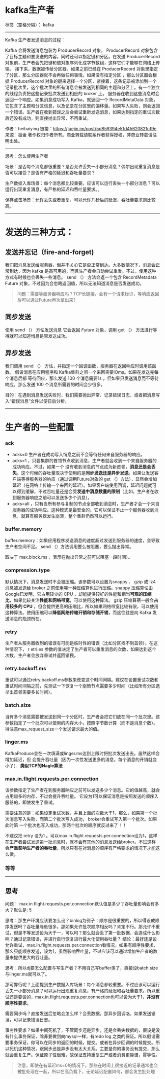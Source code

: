 # kafka生产者

标签（空格分隔）： kafka

---

Kafka 生产者发送消息的过程：

Kafka 会将发送消息包装为 ProducerRecord 对象， ProducerRecord 对象包含了目标主题和要发送的内容，同时还可以指定键和分区。在发送 ProducerRecord 对象前，生产者会先把键和值对象序列化成字节数组，这样它们才能够在网络上传输。
接下来，数据被传给分区器。如果之前已经在 ProducerRecord 对象里指定了分区，那么分区器就不会再做任何事情。如果没有指定分区 ，那么分区器会根据 ProducerRecord 对象的键来选择一个分区，紧接着，这条记录被添加到一个记录批次里，这个批次里的所有消息会被发送到相同的主题和分区上。有一个独立的线程负责把这些记录批次发送到相应的 broker 上。
服务器在收到这些消息时会返回一个响应。如果消息成功写入 Kafka，就返回一个 RecordMetaData 对象，它包含了主题和分区信息，以及记录在分区里的偏移量。如果写入失败，则会返回一个错误。生产者在收到错误之后会尝试重新发送消息，如果达到指定的重试次数后还没有成功，则直接抛出异常，不再重试。

作者：heibaiying
链接：https://juejin.im/post/5d859394e51d45620821cf9e
来源：掘金
著作权归作者所有。商业转载请联系作者获得授权，非商业转载请注明出处。

---

思考：怎么使用生产者

场景：是否每个消息都很重要？是否允许丢失一小部分消息？偶尔出现重复消息是否可以接受？是否有严格的延迟和吞吐量要求？

生产数据入库场景：每个消息都比较重要。应该可以运行丢失一小部分消息？可以运行出现重复消息，有严格的延迟和吞吐量要求。。

保存点击场景：允许丢失或者重复，可以允许几秒后的延迟，吞吐量要求则比较高。

---

# 发送的三种方式：

## 发送并忘记（fire-and-forget)

我们把消息发送给服务器，但井不关心它是否正常到达。大多数情况下，消息会正常到达，因为 kafka 是高可用的，而且生产者会自动尝试重发。不过，使用这种方式有时候也会丢失一些消息。
send （） 方法会返一个包含 RecordMetadata Future 对象，不过因为会忽略返回值，所以无法知道消息是否发送成功。

> 问题：需要等服务器响应吗？TCP长链接，会有一个请求标识，等响应返回后可以通过Future再次拿出来?


## 同步发送

使用 send （） 方怯发送消息 它会返回 *Future* 对象，调用 get （） 方法进行等待就可以知道悄息是否发送成功。


## 异步发送

我们调用 send （） 方怯，并指定一个回调函数，服务器在返回响应时调用该函数。
假设消息在应用程序和 Kafka集群之间一个来回需要lOms。如果在发送完每个消息后都
等待回应，那么发送 100 个消息需要1s 。但如果只发送消息而不等待响应，那么发送
100 个消息所需要的时间会少很多。

目的：在遇到消息发送失败时，我们需要抛出异常、记录错误日志，或者把消息写入“错误消息”文件以便日后分析。


---

# 生产者的一些配置

### ack
- acks=0 生产者在成功写入悄息之前不会等待任何来自服务器的响应。
- acks=1 ，只要集群的首领节点收到消息，生产者就会收到一个来自服务器的成功响应。不过，如果一个
没有收到消息的节点成为新首领，**消息还是会丢失**。这个时候的吞吐量取决于使用的是**同步发送还是异步发送**。如果让发送客户端等待服务器的响应（通过调用Future对象的 get （）方法），显然会增加延迟（在网络上传输一个来回的延迟）。如果客户端使用回调，延迟问题就可以得到缓解，不过吞吐量还是会受**发送中消息数量的限制**（比如，生产者在收到服务器响应之前可以发送多少个消息）。
- acks=all ，只有当所有参与复制的节点全部收到消息时，生产者才会一个来自服务器的成功响应。这种模式是最安全的，它可以保证不止一个服务器收到消息，就算有服务器发生崩溃，整个集群仍然可以运行。


### buffer.memory
buffer.memory：如果应用程序发送消息的速度超过发送到服务器的速度，会导致生产者空间不足。 send （）方法调用要么被阻塞，要么抛出异常。

取决于 max.block.ms ，表示在抛出异常之前可以阻塞一段时间）。
 
### compression.type 

默认情况下，消息发送时不会被压缩。该参数可以设置为snappy 、 gzip 或 lz4 消息被发送给 broker 之前使用哪一种压缩算也进行压缩。snappy 压缩算怯由 Google巳发明，它占用较少的 CPU ，却能提供较好的性能和相当**可观的压缩比**，如果比较关注**性能和网络带宽**，可以使用这种算法。 gzip 压缩算蓓一般会**占用较多的 CPU** ，但会提供更高的压缩比，所以如果网络带宽比较有限，可以使用这种算法。使用压缩可以**降低网络传输开销和存储开销**，而这往往是向 Kafka 发送消息的瓶颈所在。

### retry
生产者从服务器收到的错误有可能是临时性的错误（比如分区找不到首领）。在这种情况下， r etri.es 参数的值决定了生产者可以重发消息的次数，如果达到这个次数，生产者会放弃重试并返回错民。

### retry.backoff.ms
重试可以通过retry.backoff.ms参数来改变这个时间间隔。建议在设置重试次数和重试时间间隔之前，先测试一下恢复一个崩愤节点需要多少时间（比如所有分区选举出首领需要多长时间）。
 
### batch.size
当有多个消息需要被发送到同一个分区时，生产者会把它们放在同一个批次里。该参数指定了一个批次可以使用的内存大小，按照字节数计算（而不是消息个数）。得注意max_request_size一个发送请求最大的值。

### linger.ms
KafkaProduce会在一次填满或linger.ms达到上限时把批次发送出去。虽然这样会增加延迟，但 会提升吞吐量（因为一次性发送更多的消息，每个消息的开销就变小了）．**类似TCP的Nagle算法**

### max.in.flight.requests.per.connection 
该参数指定了生产者在到服务器晌应之前可以发送多少个消息。它的值越高，就会占用越多的内存，不过会提升吞吐量。 它设为1可以保证消息是按照发送的顺序入服器的，即使发生了重试。

需要注意的是：如果设定重试次数，并且上面的次数大于1，那么，如果第一个批次消息写入失败，而第二个批次写入成功， broker会重试写入第一个批次。如果此时第 一个批次也写入成功，那两个批次的顺序就反过来了！！

不建议把 retry 设为1 。可以max.in.flight.requests.per.connection设为1，这样在生产者尝试发送第一批消息时，就不会有其他的消息发送给broker。不过这样会**严重影响生产者的吞吐量**，所以只有在对消息的顺序有严格要求的情况下才能这么做。

### 等等

---
## 思考

问题： max.in.flight.requests.per.connection默认值是多少？吞吐量影响会有多大？默认是: 5

思考：那生产环境应该要怎么设？binlog为例子：顺序是很重要的，所以得设成顺序发送吗？吞吐量降低很多。那如果允许批次顺序相反吗？肯定不行。那允许不重试，但是不等发送设为大于一，可以吗？那么就会丢了第一批数据，会造成什么影响？通过记录错误，并进行自行恢复进行最大化使用吞吐量？
结论：最好还是设允许重试，max.in.flight.requests.per.connection看情况。如果有顺序性要求，那么只能顺序发送，设为1，虽然影响吞吐量，不过应该可以通过增加生产者的数量来提供更大的吞吐量。

思考：所以dj要怎么配置与写生产者？不用自己写buffer类了，直接设batch.size与linger.ms就可以了。

那可靠行呢？上面提到生产数据入库场景：每个消息都较重要。不过应该可以运行丢失一小部分消息？可以运行出现重复消息，有严格的延迟和吞吐量要求。所以重试还是要设的，max.in.flight.requests.per.connection也可以设为大于1，**并没有顺序性要求**。

需要同步吗？直接发送后忽略会怎么样？会丢数据。那异步回调咯，如果发送错误，可以记录错误日志。

事务性要求？如果中间死机了，不管同步还是异步，还是会丢失数据的，假设是没有什么事务保证，除非要做到向mysql一样，有redo log 之类的保证。所以假设需要事务保证，你可以在同步的返回的时候，提交。或者在异步回调的时候提交。所以死机这种情况，跟同步还是异步没有太大关系。主要是你的事务没有提交，那么就会重复生产。保证原子性很难，故保证支持重复生产或者消费更靠谱，幂等性。

> 注意，即使在有延迟ms=0的情况下，那些在时间上很接近的记录通常也会被批处理在一起，所以在高负载下，无论延迟配置如何，都会发生批处理